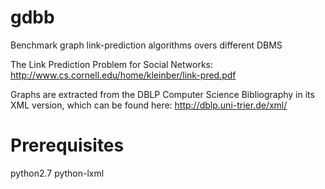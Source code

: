 gdbb
====

Benchmark graph link-prediction algorithms overs different DBMS

The Link Prediction Problem for Social Networks:
http://www.cs.cornell.edu/home/kleinber/link-pred.pdf

Graphs are extracted from the DBLP Computer Science Bibliography in its XML version, 
which can be found here: http://dblp.uni-trier.de/xml/

Prerequisites
=============
python2.7
python-lxml
